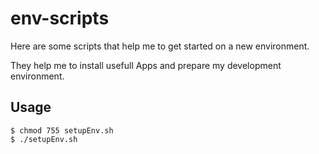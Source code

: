 # env-scripts

Here are some scripts that help me to get started on a new environment.

They help me to install usefull Apps and prepare my development environment.


## Usage
```
$ chmod 755 setupEnv.sh
$ ./setupEnv.sh
```


